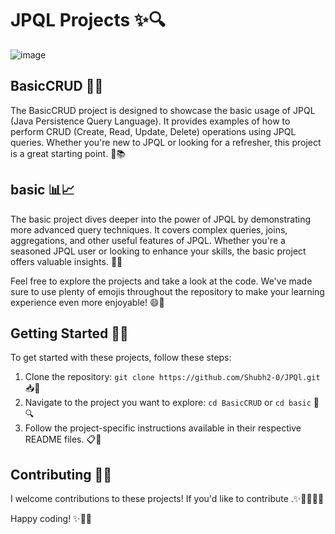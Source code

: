 # JPQL Projects ✨🔍

![image](https://github.com/Shubh2-0/JPQl/assets/112773220/f5bea3d0-764b-4316-87d3-2fe639d7e820)


## BasicCRUD 📝✅

The BasicCRUD project is designed to showcase the basic usage of JPQL (Java Persistence Query Language). It provides examples of how to perform CRUD (Create, Read, Update, Delete) operations using JPQL queries. Whether you're new to JPQL or looking for a refresher, this project is a great starting point. 🚀📚

## basic 📊📈

The basic project dives deeper into the power of JPQL by demonstrating more advanced query techniques. It covers complex queries, joins, aggregations, and other useful features of JPQL. Whether you're a seasoned JPQL user or looking to enhance your skills, the basic project offers valuable insights. 💪💡

Feel free to explore the projects and take a look at the code. We've made sure to use plenty of emojis throughout the repository to make your learning experience even more enjoyable! 😄🌟

## Getting Started 🚀🎉

To get started with these projects, follow these steps:

1. Clone the repository: `git clone https://github.com/Shubh2-0/JPQl.git` 📥👥
2. Navigate to the project you want to explore: `cd BasicCRUD` or `cd basic` 📂🔍
3. Follow the project-specific instructions available in their respective README files. 📋🔧

## Contributing 🤝🌟

I welcome contributions to these projects! If you'd like to contribute .✨👩‍💻👨‍💻


Happy coding! ✨🎉😄

